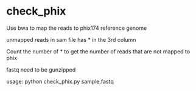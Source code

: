 # check_phix
Use bwa to map the reads to phix174 reference genome

unmapped reads in sam file has * in the 3rd column

Count the number of * to get the number of reads that are not mapped to phix

fastq need to be gunzipped

usage: python check_phix.py sample.fastq
